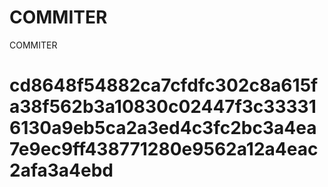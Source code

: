 # COMMITER
COMMITER






# cd8648f54882ca7cfdfc302c8a615fa38f562b3a10830c02447f3c333316130a9eb5ca2a3ed4c3fc2bc3a4ea7e9ec9ff438771280e9562a12a4eac2afa3a4ebd
